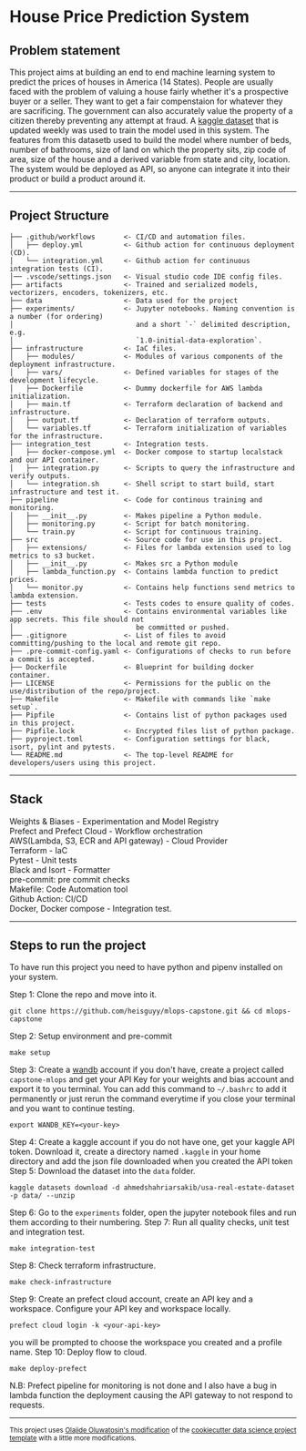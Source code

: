 House Price Prediction System
==============================
Problem statement
----------------
This project aims at building an end to end machine learning system to predict the prices of houses in America (14 States).  People are usually faced with the problem of valuing a house fairly whether it's a prospective buyer or a seller. They want to get a fair compenstaion for whatever they are sacrificing. The government can also accurately value the property of a citizen thereby preventing any attempt at fraud. A [kaggle dataset](https://www.kaggle.com/datasets/ahmedshahriarsakib/usa-real-estate-dataset) that is updated weekly was used to train the model used in this system. The features from this datasetb used to build the model where number of beds, number of bathrooms, size of land on which the property sits, zip code of area, size of the house and a derived variable from state and city, location. The system would be deployed as API, so anyone can integrate it into their product or build a product around it.

------------

Project Structure
------------
    ├── .github/workflows       <- CI/CD and automation files.
    │   ├── deploy.yml          <- Github action for continuous deployment (CD).
    │   └── integration.yml     <- Github action for continuous integration tests (CI).
    │── .vscode/settings.json   <- Visual studio code IDE config files.
    ├── artifacts               <- Trained and serialized models, vectorizers, encoders, tokenizers, etc.
    ├── data                    <- Data used for the project
    ├── experiments/            <- Jupyter notebooks. Naming convention is a number (for ordering)
    │                              and a short `-` delimited description, e.g.
    │                              `1.0-initial-data-exploration`.
    ├── infrastructure          <- IaC files.
    │   ├── modules/            <- Modules of various components of the deployment infrastructure.
    │   ├── vars/               <- Defined variables for stages of the development lifecycle.
    │   ├── Dockerfile          <- Dummy dockerfile for AWS lambda initialization.
    │   ├── main.tf             <- Terraform declaration of backend and infrastructure.
    │   ├── output.tf           <- Declaration of terraform outputs.
    │   └── variables.tf        <- Terraform initialization of variables for the infrastructure.
    ├── integration_test        <- Integration tests.
    │   ├── docker-compose.yml  <- Docker compose to startup localstack and our API container.
    │   ├── integration.py      <- Scripts to query the infrastructure and verify outputs.
    │   └── integration.sh      <- Shell script to start build, start infrastructure and test it.
    ├── pipeline                <- Code for continous training and monitoring.
    │   ├── __init__.py         <- Makes pipeline a Python module.
    │   ├── monitoring.py       <- Script for batch monitoring.
    │   └── train.py            <- Script for continuous training.
    ├── src                     <- Source code for use in this project.
    │   ├── extensions/         <- Files for lambda extension used to log metrics to s3 bucket.
    │   ├── __init__.py         <- Makes src a Python module
    │   ├── lambda_function.py  <- Contains lambda function to predict prices.
    │   └── monitor.py          <- Contains help functions send metrics to lambda extension.
    ├── tests                   <- Tests codes to ensure quality of codes.
    ├── .env                    <- Contains environmental variables like app secrets. This file should not
    │                              be committed or pushed.
    ├── .gitignore              <- List of files to avoid committing/pushing to the local and remote git repo.
    ├── .pre-commit-config.yaml <- Configurations of checks to run before a commit is accepted.
    ├── Dockerfile              <- Blueprint for building docker container.
    ├── LICENSE                 <- Permissions for the public on the use/distribution of the repo/project.
    ├── Makefile                <- Makefile with commands like `make setup`.
    ├── Pipfile                 <- Contains list of python packages used in this project.
    ├── Pipfile.lock            <- Encrypted files list of python package.
    ├── pyproject.toml          <- Configuration settings for black, isort, pylint and pytests.
    └── README.md               <- The top-level README for developers/users using this project.

--------
Stack
--------

Weights & Biases - Experimentation and Model Registry \
Prefect and Prefect Cloud - Workflow orchestration \
AWS(Lambda, S3, ECR and API gateway) - Cloud Provider \
Terraform - IaC \
Pytest - Unit tests \
Black and Isort - Formatter \
pre-commit: pre commit checks \
Makefile: Code Automation tool \
Github Action: CI/CD \
Docker, Docker compose - Integration test.

--------
Steps to run the project
--------
To have run this project you need to have python and pipenv installed on your system.

Step 1: Clone the repo and move into it.
```
git clone https://github.com/heisguyy/mlops-capstone.git && cd mlops-capstone
```
Step 2: Setup environment and pre-commit
```
make setup
```
Step 3: Create a [wandb](https://wandb.ai/site) account if you don't have, create a project called `capstone-mlops` and get your API Key for your weights and bias account and export it to you terminal. You can add this command to `~/.bashrc` to add it permanently or just rerun the command everytime if you close your terminal and you want to continue testing.
```
export WANDB_KEY=<your-key>
```
Step 4: Create a kaggle account if you do not have one, get your kaggle API token. Download it, create a directory named `.kaggle` in your home directory and add the json file downloaded when you created the API token
Step 5: Download the dataset into the `data` folder.
```
kaggle datasets download -d ahmedshahriarsakib/usa-real-estate-dataset -p data/ --unzip
```
Step 6: Go to the `experiments` folder, open the jupyter notebook files and run them according to their numbering.
Step 7: Run all quality checks, unit test and integration test.
```
make integration-test
```
Step 8: Check terraform infrastructure.
```
make check-infrastructure
```
Step 9: Create an prefect cloud account, create an API key and a workspace. Configure your API key and workspace locally.
```
prefect cloud login -k <your-api-key>
```
you will be prompted to choose the workspace you created and a profile name.
Step 10: Deploy flow to cloud.
```
make deploy-prefect
```


N.B: Prefect pipeline for monitoring is not done and I also have a bug in lambda function the deployment causing the API gateway to not respond to requests.

--------

<p><small>This project uses <a target="_blank" href="https://github.com/heisguyy/cookiecutter-data-science">Olajide Oluwatosin's modification</a> of the <a target="_blank" href="https://drivendata.github.io/cookiecutter-data-science/">cookiecutter data science project template</a> with a little more modifications.
